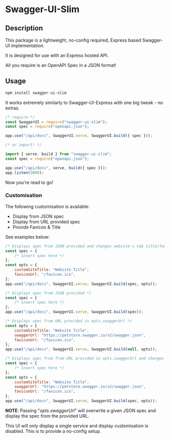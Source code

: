 # Swagger-UI-Slim

## Description

This package is a lightweight, no-config required, Express based Swagger-UI implementation.

It is designed for use with an Express hosted API.

All you require is an OpenAPI Spec in a JSON format!

## Usage

```bash
npm install swagger-ui-slim
```

It works extremely similarly to Swagger-UI-Express with one big tweak - no extras.

```js
/* require */
const SwaggerUI = require("swagger-ui-slim");
const spec = require("openapi.json");

app.use("/api/docs", SwaggerUI.serve, SwaggerUI.build({ spec }));

/* or import! */

import { serve, build } from "swagger-ui-slim";
const spec = require("openapi.json");

app.use("/api/docs", serve, build({ spec }));
app.listen(3000);
```

Now you're read to go!

### Customisation

The following customisation is available:

-   Display from JSON spec
-   Display from URL provided spec
-   Provide Favicon & Title

See examples below:

```js
/* Displays spec from JSON provided and changes website's tab title/favicon */
const spec = {
    /* insert spec here */
};
const opts = {
    customSiteTitle: "Website Title",
    faviconUrl: "/favicon.ico",
};
app.use("/api/docs", SwaggerUI.serve, SwaggerUI.build(spec, opts));

/* Displays spec from JSON provided */
const spec = {
    /* insert spec here */
};
app.use("/api/docs", SwaggerUI.serve, SwaggerUI.build(spec));

/* Displays spec from URL provided in opts.swaggerUrl */
const opts = {
    customSiteTitle: "Website Title",
    swaggerUrl: "https://petstore.swagger.io/v2/swagger.json",
    faviconUrl: "/favicon.ico",
};
app.use("/api/docs", SwaggerUI.serve, SwaggerUI.build(null, opts));

/* Displays spec from from URL provided in opts.swaggerUrl and changes website's tab title/favicon */
const spec = {
    /* insert spec here */
};
const opts = {
    customSiteTitle: "Website Title",
    swaggerUrl: "https://petstore.swagger.io/v2/swagger.json",
    faviconUrl: "/favicon.ico",
};
app.use("/api/docs", SwaggerUI.serve, SwaggerUI.build(spec, opts));
```

**NOTE**: Passing "_opts.swaggerUrl_" will overwrite a given JSON spec and display the spec from the provided URL.

This UI will only display a single service and display customisation is disabled. This is to provide a no-config setup.
